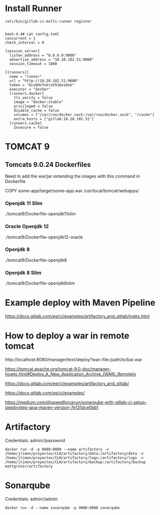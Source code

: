 # Install Runner
```shell
/etc/bin/gitlab-ci-multi-runner register  


bash-4.4# cat config.toml 
concurrent = 1
check_interval = 0

[session_server]
  listen_address = "0.0.0.0:9080"
  advertise_address = "10.28.102.51:9080"
  session_timeout = 1800

[[runners]]
  name = "runner"
  url = "http://10.28.102.51:9080"
  token = "Qcv6HsTnkraV5SQxsDxk"
  executor = "docker"
  [runners.docker]
    tls_verify = false
    image = "docker:stable"
    privileged = false
    disable_cache = false
    volumes = ["/var/run/docker.sock:/var/run/docker.sock", "/cache"]
    extra_hosts = ["gitlab:10.28.102.51"]
  [runners.cache]
    Insecure = false

```
# TOMCAT 9
## Tomcats 9.0.24 Dockerfiles
Need to add the war/jar extending the images with this command in Dockerfile

COPY some-app/target/some-app.war /usr/local/tomcat/webapps/
### Openjdk 11 Slim
./tomcat9/Dockerfile-openjdk11slim
### Oracle Openjdk 12
./tomcat9/Dockerfile-openjdk12-oracle
### Openjdk 8
./tomcat9/Dockerfile-openjdk8
### Openjdk 8 Slim
./tomcat9/Dockerfile-openjdk8slim

# Example deploy with Maven Pipeline
https://docs.gitlab.com/ee/ci/examples/artifactory_and_gitlab/index.html

# How to deploy a war in remote tomcat
http://localhost:8080/manager/text/deploy?war=file:/path/to/bar.war

https://tomcat.apache.org/tomcat-9.0-doc/manager-howto.html#Deploy_A_New_Application_Archive_(WAR)_Remotely

https://docs.gitlab.com/ee/ci/examples/artifactory_and_gitlab/

https://docs.gitlab.com/ee/ci/examples/

https://medium.com/@speedforcerun/sonarqube-with-gitlab-ci-setup-stepbystep-java-maven-version-7e131dce0bb1

# Artifactory

Credentials: admin//password
```console
docker run -d -p 8080:8080 --name artifactory -v /home/jtimon/proyectos/CLH/artifactory/data:/artifactory/data -v /home/jtimon/proyectos/CLH/artifactory/logs:/artifactory/logs -v /home/jtimon/proyectos/CLH/artifactory/backup:/artifactory/backup   mattgruter/artifactory
```
# Sonarqube

Credentials: admin//admin
```console
docker run -d --name sonarqube -p 9000:9000 sonarqube
```
